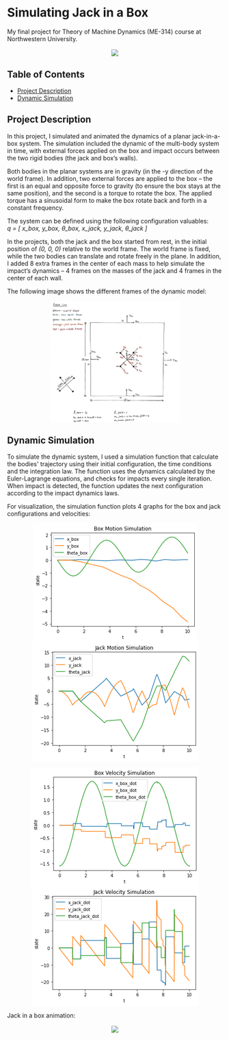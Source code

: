 # Simulating Jack in a Box
My final project for Theory of Machine Dynamics (ME-314) course at Northwestern University.

<p align="center">
  <img align="center" src="https://github.com/YaelBenShalom/Simulating-Jack-in-a-Box/blob/main/videos/jack-in-a-box.gif">
</p>


## Table of Contents

- [Project Description](#project-description)
- [Dynamic Simulation](#dynamic-simulation)


## Project Description

In this project, I simulated and animated the dynamics of a planar jack-in-a-box system. The simulation included the dynamic of the multi-body system in time, with external forces applied on the box and impact occurs between the two rigid bodies (the jack and box’s walls).

Both bodies in the planar systems are in gravity (in the -y direction of the world frame). In addition, two external forces are applied to the box – the first is an equal and opposite force to gravity (to ensure the box stays at the same position), and the second is a torque to rotate the box. The applied torque has a sinusoidal form to make the box rotate back and forth in a constant frequency.

The system can be defined using the following configuration valuables:<br>
*q = [ x_box, y_box, θ_box,  x_jack, y_jack, θ_jack ]*

In the projects, both the jack and the box started from rest, in the initial position of *(0, 0, 0)* relative to the world frame. The world frame is fixed, while the two bodies can translate and rotate freely in the plane. In addition, I added 8 extra frames in the center of each mass to help simulate the impact’s dynamics – 4 frames on the masses of the jack and 4 frames in the center of each wall.

The following image shows the different frames of the dynamic model:

<p align="center">
  <img align="center" src="https://github.com/YaelBenShalom/Simulating-Jack-in-a-Box/blob/main/images/final-projects%20-%20frames.jpg" width="60%">
</p>


## Dynamic Simulation

To simulate the dynamic system, I used a simulation function that calculate the bodies' trajectory using their initial configuration, the time conditions and the integration law. The function uses the dynamics calculated by the Euler-Lagrange equations, and checks for impacts every single iteration.<br>
When impact is detected, the function updates the next configuration according to the impact dynamics laws.

For visualization, the simulation function plots 4 graphs for the box and jack configurations and velocities:

<p align="center">
  <img align="center" src="https://github.com/YaelBenShalom/Simulating-Jack-in-a-Box/blob/main/images/box_configuration.png">
  <img align="center" src="https://github.com/YaelBenShalom/Simulating-Jack-in-a-Box/blob/main/images/jack_configuration.png">
</p>

<p align="center">
  <img align="center" src="https://github.com/YaelBenShalom/Simulating-Jack-in-a-Box/blob/main/images/box_velocity.png">
  <img align="center" src="https://github.com/YaelBenShalom/Simulating-Jack-in-a-Box/blob/main/images/jack_velocity.png">
</p>

Jack in a box animation:

<p align="center">
  <img align="center" src="https://github.com/YaelBenShalom/Simulating-Jack-in-a-Box/blob/main/videos/ME314-final-project.gif">
</p>
